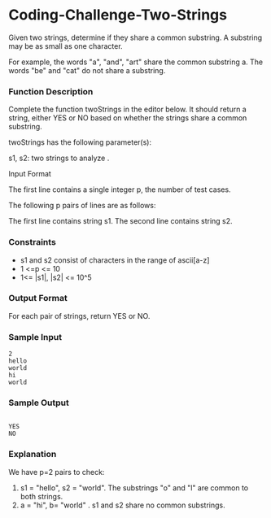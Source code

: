 # Coding-Challenge-Two-Strings

Given two strings, determine if they share a common substring. A substring may be as small as one character.

For example, the words "a", "and", "art" share the common substring a. The words "be" and "cat" do not share a substring.

### Function Description

Complete the function twoStrings in the editor below. It should return a string, either YES or NO based on whether the strings share a common substring.

twoStrings has the following parameter(s):

s1, s2: two strings to analyze .

Input Format

The first line contains a single integer p, the number of test cases.

The following p pairs of lines are as follows:

The first line contains string s1.
The second line contains string s2.

### Constraints

- s1 and s2 consist of characters in the range of ascii[a-z]
- 1 <=p <= 10
- 1<= |s1|, |s2| <= 10^5

### Output Format

For each pair of strings, return YES or NO.

### Sample Input

```
2
hello
world
hi
world

```

### Sample Output

```

YES
NO

```

### Explanation

We have p=2 pairs to check:

1. s1 = "hello", s2 = "world". The substrings "o" and "l" are common to both strings.
2. a = "hi", b= "world" . s1 and s2 share no common substrings.

